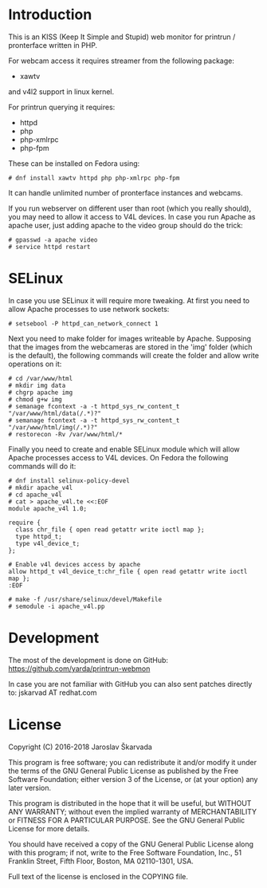 # Introduction

This is an KISS (Keep It Simple and Stupid) web monitor for
printrun / pronterface written in PHP.

For webcam access it requires streamer from the following package:
- xawtv

and v4l2 support in linux kernel.

For printrun querying it requires:
- httpd
- php
- php-xmlrpc
- php-fpm

These can be installed on Fedora using:
```
# dnf install xawtv httpd php php-xmlrpc php-fpm
```

It can handle unlimited number of pronterface instances and webcams.

If you run webserver on different user than root (which you really
should), you may need to allow it access to V4L devices. In case
you run Apache as apache user, just adding apache to the video
group should do the trick:
```
# gpasswd -a apache video
# service httpd restart
```

# SELinux

In case you use SELinux it will require more tweaking. At first
you need to allow Apache processes to use network sockets:
```
# setsebool -P httpd_can_network_connect 1
```

Next you need to make folder for images writeable by Apache.
Supposing that the images from the webcameras are stored in the
'img' folder (which is the default), the following commands will
create the folder and allow write operations on it:
```
# cd /var/www/html
# mkdir img data
# chgrp apache img
# chmod g+w img
# semanage fcontext -a -t httpd_sys_rw_content_t "/var/www/html/data(/.*)?"
# semanage fcontext -a -t httpd_sys_rw_content_t "/var/www/html/img(/.*)?"
# restorecon -Rv /var/www/html/*
```

Finally you need to create and enable SELinux module which will
allow Apache processes access to V4L devices. On Fedora the
following commands will do it:
```
# dnf install selinux-policy-devel
# mkdir apache_v4l
# cd apache_v4l
# cat > apache_v4l.te <<:EOF
module apache_v4l 1.0;

require {
  class chr_file { open read getattr write ioctl map };
  type httpd_t;
  type v4l_device_t;
};

# Enable v4l devices access by apache
allow httpd_t v4l_device_t:chr_file { open read getattr write ioctl map };
:EOF

# make -f /usr/share/selinux/devel/Makefile
# semodule -i apache_v4l.pp
```

# Development

The most of the development is done on GitHub:
https://github.com/yarda/printrun-webmon

In case you are not familiar with GitHub you can also sent
patches directly to: jskarvad AT redhat.com

# License

Copyright (C) 2016-2018 Jaroslav Škarvada <jskarvad AT redhat.com>

This program is free software; you can redistribute it and/or
modify it under the terms of the GNU General Public License
as published by the Free Software Foundation; either version 3
of the License, or (at your option) any later version.

This program is distributed in the hope that it will be useful,
but WITHOUT ANY WARRANTY; without even the implied warranty of
MERCHANTABILITY or FITNESS FOR A PARTICULAR PURPOSE.  See the
GNU General Public License for more details.

You should have received a copy of the GNU General Public License
along with this program; if not, write to the Free Software
Foundation, Inc., 51 Franklin Street, Fifth Floor, Boston,
MA 02110-1301, USA.

Full text of the license is enclosed in the COPYING file.
